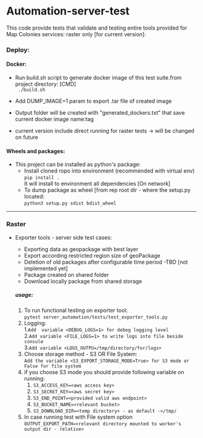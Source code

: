 # Automation-server-test

This code provide tests that validate and testing entire tools provided for Map Colonies services: raster only [for current version]:

### Deploy:
#### Docker:
- Run build.sh script to generate docker image of this test suite.from project directory: [CMD]\
`` ./build.sh``
- Add DUMP_IMAGE=1 param to export .tar file of created image
- Output folder will be created with "generated_dockers.txt" that save current docker image name:tag

- current version include direct running for raster tests -> will be changed on future

#### Wheels and packages:
- This project can be installed as python's package:
    - Install cloned ropo into environment (recommended with virtual env)\
    ``pip install .``\
    It will install to environment all dependencies [On network]
    - To dump package as wheel [from rep root dir - where the setup.py located:\
    ``python3 setup.py sdist bdist_wheel``
*** 
### Raster
 - Exporter tools - server side test cases:
   - Exporting data as geopackage with best layer
   - Export according restricted region size of geoPackage
   - Deletion of old packages after configurable time period -TBD [not implemented yet]
   - Package created on shared folder
   - Download locally package from shared storage
   
   ##### usage:
   1. To run functional testing on exporter tool:\
   ``pytest server_automation/tests/test_exporter_tools.py``
   2. Logging:\
        1.``Add  variable <DEBUG_LOGS=1> for debog logging level``\
        2.``Add variable <FILE_LOGS=1> to write logs into file beside consule``\
        3.``Add variable <LOGS_OUTPU=/tmp/directory/for/logs>``
   3. Choose storage method - S3 OR File System:\
   ``Add the variable <S3_EXPORT_STORAGE_MODE=True> for S3 mode or False for file system``
   4. if you choose S3 mode you should provide following variable on running:
        1. ``S3_ACCESS_KEY=<aws access key>``
        2. ``S3_SECRET_KEY=<aws secret key>`` 
        3. ``S3_END_POINT=<provided valid aws endpoint>``
        4. ``S3_BUCKET_NAME=<relevant bucket>``
        5. ``S3_DOWNLOAD_DIR=<temp directory> - as default ->/tmp/``
   5. In case running test with File system option\
   ``OUTPUT_EXPORT_PATH=<relevant directory mounted to worker's output dir - relative>``